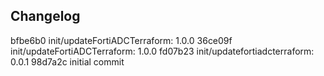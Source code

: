 ## Changelog

bfbe6b0 init/updateFortiADCTerraform: 1.0.0
36ce09f init/updateFortiADCTerraform: 1.0.0
fd07b23 init/updatefortiadcterraform: 0.0.1
98d7a2c initial commit
